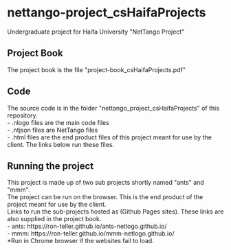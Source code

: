 # nettango-project_csHaifaProjects
Undergraduate project for Haifa University "NetTango Project" </br>

<h2>Project Book</h2>
The project book is the file "project-book_csHaifaProjects.pdf" </br>

<h2>Code</h2>
The source code is in the folder "nettango_project_csHaifaProjects" of this repository. </br>
  - .nlogo files are the main code files  </br>
  - .ntjson files are NetTango files </br>
  - .html files are the end product files of this project meant for use by the client. The links below run these files. </br>

<h2>Running the project</h2>
This project is made up of two sub projects shortly named "ants" and "mmm". </br>
The project can be run on the browser. This is the end product of the project meant for use by the client. </br>
Links to run the sub-projects hosted as (Github Pages sites). These links are also supplied in the project book. </br>
- ants: https://ron-teller.github.io/ants-netlogo.github.io/  </br>
- mmm: https://ron-teller.github.io/mmm-netlogo.github.io/  </br>
*Run in Chrome browser if the websites fail to load.

